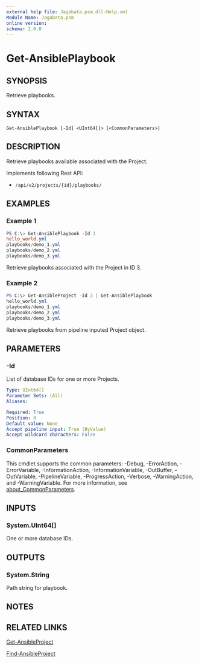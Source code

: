 ```yaml
---
external help file: Jagabata.psm.dll-Help.xml
Module Name: Jagabata.psm
online version:
schema: 2.0.0
---
```


# Get-AnsiblePlaybook

## SYNOPSIS
Retrieve playbooks.

## SYNTAX

```
Get-AnsiblePlaybook [-Id] <UInt64[]> [<CommonParameters>]
```

## DESCRIPTION
Retrieve playbooks available associated with the Project.

Implements following Rest API:  
- `/api/v2/projects/{id}/playbooks/`

## EXAMPLES

### Example 1
```powershell
PS C:\> Get-AnsiblePlaybook -Id 3
hello_world.yml
playbooks/demo_1.yml
playbooks/demo_2.yml
playbooks/demo_3.yml
```

Retrieve playbooks associated with the Project in ID 3.

### Example 2
```powershell
PS C:\> Get-AnsibleProject -Id 3 | Get-AnsiblePlaybook
hello_world.yml
playbooks/demo_1.yml
playbooks/demo_2.yml
playbooks/demo_3.yml
```

Retrieve playbooks from pipeline inputed Project object.

## PARAMETERS

### -Id
List of database IDs for one or more Projects.

```yaml
Type: UInt64[]
Parameter Sets: (All)
Aliases:

Required: True
Position: 0
Default value: None
Accept pipeline input: True (ByValue)
Accept wildcard characters: False
```

### CommonParameters
This cmdlet supports the common parameters: -Debug, -ErrorAction, -ErrorVariable, -InformationAction, -InformationVariable, -OutBuffer, -OutVariable, -PipelineVariable, -ProgressAction, -Verbose, -WarningAction, and -WarningVariable. For more information, see [about_CommonParameters](http://go.microsoft.com/fwlink/?LinkID=113216).

## INPUTS

### System.UInt64[]
One or more database IDs.

## OUTPUTS

### System.String
Path string for playbook.

## NOTES

## RELATED LINKS

[Get-AnsibleProject](Get-AnsibleProject.md)

[Find-AnsibleProject](Find-AnsibleProject.md)
